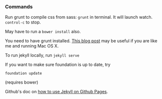 ### Commands
Run grunt to compile css from sass: `grunt` in terminal. It will launch watch. `control-c` to stop.

May have to run a `bower install` also.

You need to have grunt installed. <a href="http://daigo.org/2013/11/installing-npm-on-mavericks-macbook-pro/">This blog post</a> may be useful if you are like me and running Mac OS X.

To run jekyll locally, run `jekyll serve`

If you want to make sure foundation is up to date, try

`foundation update`

(requires bower)

Github's doc on <a href="https://help.github.com/articles/using-jekyll-with-pages">how to use Jekyll on Github Pages</a>.